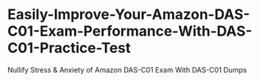 # Easily-Improve-Your-Amazon-DAS-C01-Exam-Performance-With-DAS-C01-Practice-Test
Nullify Stress &amp; Anxiety of Amazon DAS-C01 Exam With DAS-C01 Dumps
